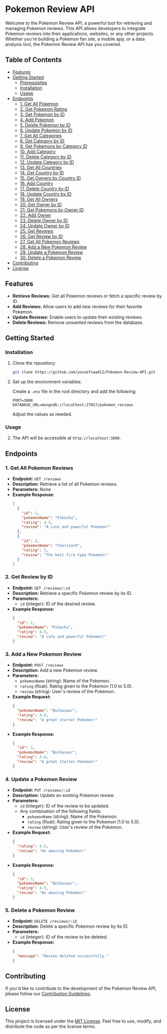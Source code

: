 # Pokemon Review API

Welcome to the Pokemon Review API, a powerful tool for retrieving and managing Pokemon reviews. This API allows developers to integrate Pokemon reviews into their applications, websites, or any other projects. Whether you're building a Pokemon fan site, a mobile app, or a data analysis tool, the Pokemon Review API has you covered.

## Table of Contents

- [Features](#features)
- [Getting Started](#getting-started)
  - [Prerequisites](#prerequisites)
  - [Installation](#installation)
  - [Usage](#usage)
- [Endpoints](#endpoints)
  - [1. Get All Pokemon](#1-get-all-pokemon)
  - [2. Get Pokemon Rating](#2-get-pokemon-rating)
  - [3. Get Pokemon by ID](#3-get-pokemon-by-id)
  - [4. Add Pokemon](#4-create-pokemon)
  - [5. Delete Pokemon by ID](#5-delete-pokemon-by-id)
  - [6. Update Pokemon by ID](#6-update-pokemon-by-id)
  - [7. Get All Categories](#7-get-all-categories)
  - [8. Get Category by ID](#8-get-category-by-id)
  - [9. Get Pokemons by Category ID](#9-get-pokemons-by-category-id)
  - [10. Add Category](#10-add-category)
  - [11. Delete Category by ID](#5-delete-category-by-id)
  - [12. Update Category by ID](#6-update-category-by-id)
  - [13. Get All Countries](#13-get-all-countries)
  - [14. Get Country by ID](#14-get-country-by-id)
  - [15. Get Owners by Country ID](#15-get-owners-by-country-id)
  - [16. Add Country](#16-add-country)
  - [17. Delete Country by ID](#17-delete-country-by-id)
  - [18. Update Country by ID](#18-update-country-by-id)
  - [19. Get All Owners](#19-get-all-owners)
  - [20. Get Owner by ID](#20-get-owners-by-id)
  - [21. Get Pokemons by Owner ID](#21-get-pokemons-by-owner-id)
  - [22. Add Owner](#22-add-owner)
  - [23. Delete Owner by ID](#23-delete-owner-by-id)
  - [24. Update Owner by ID](#24-update-owner-by-id)
  - [25. Get Reviews](#25-get-reviews)
  - [26. Get Review by ID](#26-get-review-by-id)
  - [27. Get All Pokemon Reviews](#27-get-all-pokemon-reviews)
  - [28. Add a New Pokemon Review](#28-add-a-new-pokemon-review)
  - [29. Update a Pokemon Review](#29-update-a-pokemon-review)
  - [30. Delete a Pokemon Review](#30-delete-a-pokemon-review)
- [Contributing](#contributing)
- [License](#license)

## Features

- **Retrieve Reviews:** Get all Pokemon reviews or fetch a specific review by ID.
- **Add Reviews:** Allow users to add new reviews for their favorite Pokemon.
- **Update Reviews:** Enable users to update their existing reviews.
- **Delete Reviews:** Remove unwanted reviews from the database.

## Getting Started

### Installation

1. Clone the repository:

   ```bash
   git clone https://github.com/yousefsaad12/Pokemon-Review-API.git
   ```


3. Set up the environment variables:

   Create a `.env` file in the root directory and add the following:

   ```env
   PORT=3000
   DATABASE_URL=mongodb://localhost:27017/pokemon_reviews
   ```

   Adjust the values as needed.

### Usage


2. The API will be accessible at `http://localhost:3000`.

## Endpoints

### 1. Get All Pokemon Reviews

- **Endpoint:** `GET /reviews`
- **Description:** Retrieve a list of all Pokemon reviews.
- **Parameters:** None
- **Example Response:**
  ```json
  [
    {
      "id": 1,
      "pokemonName": "Pikachu",
      "rating": 4.5,
      "review": "A cute and powerful Pokemon!"
    },
    {
      "id": 2,
      "pokemonName": "Charizard",
      "rating": 5,
      "review": "The best fire-type Pokemon!"
    }
  ]
  ```

### 2. Get Review by ID

- **Endpoint:** `GET /reviews/:id`
- **Description:** Retrieve a specific Pokemon review by its ID.
- **Parameters:**
  - `id` (integer): ID of the desired review.
- **Example Response:**
  ```json
  {
    "id": 1,
    "pokemonName": "Pikachu",
    "rating": 4.5,
    "review": "A cute and powerful Pokemon!"
  }
  ```

### 3. Add a New Pokemon Review

- **Endpoint:** `POST /reviews`
- **Description:** Add a new Pokemon review.
- **Parameters:**
  - `pokemonName` (string): Name of the Pokemon.
  - `rating` (float): Rating given to the Pokemon (1.0 to 5.0).
  - `review` (string): User's review of the Pokemon.
- **Example Request:**
  ```json
  {
    "pokemonName": "Bulbasaur",
    "rating": 4.0,
    "review": "A great starter Pokemon!"
  }
  ```
- **Example Response:**
  ```json
  {
    "id": 3,
    "pokemonName": "Bulbasaur",
    "rating": 4.0,
    "review": "A great starter Pokemon!"
  }
  ```

### 4. Update a Pokemon Review

- **Endpoint:** `PUT /reviews/:id`
- **Description:** Update an existing Pokemon review.
- **Parameters:**
  - `id` (integer): ID of the review to be updated.
  - Any combination of the following fields:
    - `pokemonName` (string): Name of the Pokemon.
    - `rating` (float): Rating given to the Pokemon (1.0 to 5.0).
    - `review` (string): User's review of the Pokemon.
- **Example Request:**
  ```json
  {
    "rating": 4.5,
    "review": "An amazing Pokemon!"
  }
  ```
- **Example Response:**
  ```json
  {
    "id": 3,
    "pokemonName": "Bulbasaur",
    "rating": 4.5,
    "review": "An amazing Pokemon!"
  }
  ```

### 5. Delete a Pokemon Review

- **Endpoint:** `DELETE /reviews/:id`
- **Description:** Delete a specific Pokemon review by its ID.
- **Parameters:**
  - `id` (integer): ID of the review to be deleted.
- **Example Response:**
  ```json
  {
    "message": "Review deleted successfully."
  }
  ```

## Contributing

If you'd like to contribute to the development of the Pokemon Review API, please follow our [Contribution Guidelines](CONTRIBUTING.md).

## License

This project is licensed under the [MIT License](LICENSE). Feel free to use, modify, and distribute the code as per the license terms.
